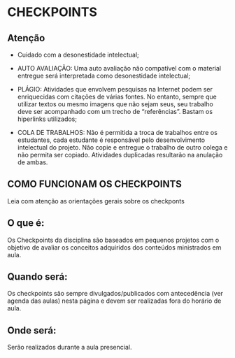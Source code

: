 # CHECKPOINTS

## Atenção

- Cuidado com a desonestidade intelectual;

- AUTO AVALIAÇÃO: Uma auto avaliação não compatível com o material entregue será interpretada como desonestidade intelectual;
- PLÁGIO: Atividades que envolvem pesquisas na Internet podem ser enriquecidas com citações de várias fontes. No entanto, sempre que utilizar textos ou mesmo imagens que não sejam seus, seu trabalho deve ser acompanhado com um trecho de “referências”. Bastam os hiperlinks utilizados;
- COLA DE TRABALHOS: Não é permitida a troca de trabalhos entre os estudantes, cada estudante é responsável pelo desenvolvimento intelectual do projeto. Não copie e entregue o trabalho de outro colega e não permita ser copiado. Atividades duplicadas resultarão na anulação de ambas.


## COMO FUNCIONAM OS CHECKPOINTS

Leia com atenção as orientações gerais sobre os checkponts

## O que é:

Os Checkpoints da disciplina são baseados em pequenos projetos com o objetivo de avaliar os conceitos adquiridos dos conteúdos ministrados em aula. 

## Quando será:

Os checkpoints são sempre divulgados/publicados com antecedência (ver agenda das aulas) nesta página e devem ser realizadas fora do horário de aula.

## Onde será:

Serão realizados durante a aula presencial.